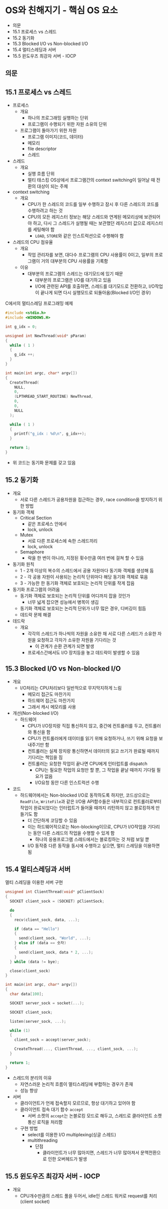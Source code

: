 # OS와 친해지기 - 핵심 OS 요소

- 의문
- 15.1 프로세스 vs 스레드
- 15.2 동기화
- 15.3 Blocked I/O vs Non-blocked I/O
- 15.4 멀티스레딩과 서버
- 15.5 윈도우즈 최강자 서버 - IOCP

## 의문

## 15.1 프로세스 vs 스레드

- 프로세스
  - 개요
    - 하나의 프로그래밍 실행하는 단위
    - 프로그램이 수행되기 위한 자원 소유의 단위
  - 프로그램이 돌아가기 위한 자원
    - 프로그램 이미지(코드, 데이터)
    - 메모리
    - file descriptor
    - 스레드
- 스레드
  - 개요
    - 실행 흐름 단위
    - 멀티 태스킹 OS상에서 프로그램간의 context switching이 일어날 때 전환의 대상이 되는 주체
- context switching
  - 개요
    - CPU가 한 스레드의 코드를 일부 수행하고 잠시 후 다른 스레드의 코드를 수행하려고 하는 것
    - CPU의 모든 레지스터 정보는 해당 스레드와 연계된 메모리상에 보관되어야 하고, 다시 그 스레드가 실행될 때는 보관했던 레지스터 값으로 레지스터를 세팅해야 함
      - `LOAD`, `STORE`와 같은 인스트럭션으로 수행해야 함
- 스레드의 CPU 점유율
  - 개요
    - 작업 관리자를 보면, 대다수 프로그램의 CPU 사용률이 0이고, 일부의 프로그램이 거의 대부분의 CPU 사용률을 기록함
  - 이유
    - 대부분의 프로그램의 스레드는 대기모드에 있기 때문
      - 대부분의 프로그램은 I/O를 대기하고 있음
      - I/O에 관련된 API를 호출하면, 스레드를 대기모드로 전환하고, I/O작업이 끝나게 되면 다시 실행모드로 되돌아옴(Blocked I/O인 경우)

C에서의 멀티스레딩 프로그래밍 예제

```c
#include <stdio.h>
#include <WINDOWS.H>

int g_idx = 0;

unsigned int NewThread(void* pParam)
{
  while ( 1 )
  {
    g_idx ++;
  }
}

int main(int argc, char* argv[])
{
  CreateThread(
    NULL,
    0,
    (LPTHREAD_START_ROUTINE) NewThread,
    0,
    0,
    NULL
  );

  while ( 1 )
  {
    printf("g_idx : %d\n", g_idx++);
  }

  return 1;
}
```

- 위 코드는 동기화 문제를 갖고 있음

## 15.2 동기화

- 개요
  - 서로 다른 스레드가 공용자원을 접근하는 경우, race condition을 방지하기 위한 방법
- 동기화 객체
  - Critical Section
    - 같은 프로세스 안에서
    - lock, unlock
  - Mutex
    - 서로 다른 프로세스에 속한 스레드끼리
    - lock, unlock
  - Semaphore
    - 락을 한 번이 아니라, 지정된 횟수만큼 여러 번에 걸쳐 할 수 있음
- 동기화 원칙
  - 1 - 2개 이상의 복수의 스레드에서 공용 자원마다 동기화 객체를 생성해 둠
  - 2 - 각 공용 자원이 사용되는 논리적 단위마다 해당 동기화 객체로 묶음
  - 3 - 가능한 한 동기화 객체로 보호되는 논리적 단위를 작게 잡음
- 동기화 프로그램의 어려움
  - 동기화 객체로 보호되는 논리적 단위를 어디까지 잡을 것인가
    - 너무 넓게 잡으면 성능에서 병목이 생김
  - 동기화 객체로 보호되는 논리적 단위가 너무 많은 경우, 디버깅이 힘듬
  - 데드락 문제 해결
- 데드락
  - 개요
    - 각각의 스레드가 하나씩의 자원을 소유한 채 서로 다른 스레드가 소유한 자원을 요청하고 각자가 소유한 자원을 기다리는 것
      - 이 관계가 순환 관계가 되면 발생
    - 프로세스간에서도 I/O 장치등을 놓고 데드락이 발생할 수 있음

## 15.3 Blocked I/O vs Non-blocked I/O

- 개요
  - I/O처리는 CPU처리보다 일반적으로 무지막지하게 느림
    - 메모리 접근도 마찬가지
    - 하드웨어 접근도 마찬가지
    - 그래서 캐시 메모리를 사용
- 개선(Non-blocked I/O)
  - 하드웨어
    - CPU가 I/O장치랑 직접 통신하지 않고, 중간에 컨트롤러를 두고, 컨트롤러와 통신을 함
    - CPU가 컨트롤러에게 데이터를 읽기 위해 요청하거나, 쓰기 위해 요청을 보내주기만 함
    - 컨트롤러는 실제 장치랑 통신하면서 데이터의 읽고 쓰기가 완료될 때까지 기다리는 책임을 짐
    - 컨트롤러는 요청한 작업이 끝나면 CPU에게 인터럽트를 dispatch
      - CPU는 필요한 작업의 요청만 할 뿐, 그 작업을 끝날 때까지 기다릴 필요가 없음
      - I/O요청 동안 다른 인스트럭션 수행
- 코드
  - 하드웨어에서는 Non-blocked I/O로 동작하도록 하지만, 코드상으로는 `ReadFile`, `WriteFile`과 같은 I/O용 API함수들은 내부적으로 컨트롤러로부터 작업이 완료되었다는 인터럽트가 들어올 때까지 리턴하지 않고 블로킹하게 만들기도 함
    - 더 간단하게 코딩할 수 있음
    - 이는 하드웨어적으로는 Non-blocking이므로, CPU가 I/O작업을 기다리는 동안 다른 스레드의 작업을 수행할 수 있게 함
      - 하나의 응용프로그램 스레드에서는 블로킹하는 것 처럼 보일 뿐
    - I/O 동작중 다른 동작을 동시에 수행하고 싶으면, 멀티 스레딩을 이용하면 됨

## 15.4 멀티스레딩과 서버

멀티 스레딩을 이용한 서버 구현

```c
unsigned int ClientThread(void* pClientSock)
{
  SOCKET client_sock = (SOCKET) pClientSock;

  do
  {
    recv(client_sock, data, ...);

    if (data == "Hello")
    {
      send(client_sock, "World", ...);
    } else if (data == 숫자)
    {
      send(client_sock, data * 2, ...);
    }
  } while (data != bye);

  close(client_sock)
}

int main(int argc, char* argv[])
{
  char data[100];

  SOCKET server_sock = socket(...);

  SOCKET client_sock;

  listen(server_sock, ...);

  while (1)
  {
    client_sock = accept(server_sock);

    CreateThread(..., ClientThread, ..., client_sock, ...);
  }

  return 1;
}
```

- 스레드의 분리의 이유
  - 자연스러운 논리적 흐름이 멀티스레딩에 부합하는 경우가 존재
  - 성능 향상
- 서버
  - 클라이언트가 언제 접속할지 모르므로, 항상 대기하고 있어야 함
  - 클라이언트 접속 대기 함수 `accept`
    - 서버 소켓의 `accept`는 논블로킹 모드로 해두고, 스레드로 클라이언트 소켓 통신 로직을 처리함
  - 구현 방법
    - select를 이용한 I/O multiplexing(싱글 스레드)
    - multithreading
      - 단점
        - 클라이언트가 너무 많아지면, 스레드가 너무 많아져서 문맥전환으로 인한 오버헤드가 발생

## 15.5 윈도우즈 최강자 서버 - IOCP

- 개요
  - CPU개수만큼의 스레드 풀을 두어서, idle인 스레드 워커로 request를 처리(client socket)
